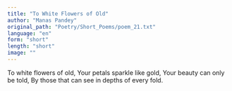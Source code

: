 ```yaml
---
title: "To White Flowers of Old"
author: "Manas Pandey"
original_path: "Poetry/Short_Poems/poem_21.txt"
language: "en"
form: "short"
length: "short"
image: ""
---
```

To white flowers of old,
Your petals sparkle like gold,
Your beauty can only be told,
By those that can see in depths of every fold.